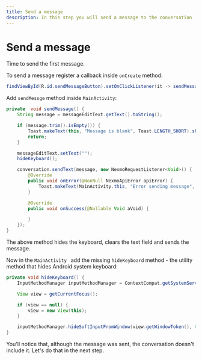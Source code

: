 ```yaml
---
title: Send a message
description: In this step you will send a message to the conversation
---
```


# Send a message

Time to send the first message.

To send a message register a callback inside `onCreate` method:

```java
findViewById(R.id.sendMessageButton).setOnClickListener(it -> sendMessage());
```

Add `sendMessge` method inside `MainActivity`:

```java
private  void sendMessage() {
    String message = messageEditText.getText().toString();

    if (message.trim().isEmpty()) {
        Toast.makeText(this, "Message is blank", Toast.LENGTH_SHORT).show();
        return;
    }

    messageEditText.setText("");
    hideKeyboard();

    conversation.sendText(message, new NexmoRequestListener<Void>() {
        @Override
        public void onError(@NonNull NexmoApiError apiError) {
            Toast.makeText(MainActivity.this, "Error sending message", Toast.LENGTH_SHORT).show();
        }

        @Override
        public void onSuccess(@Nullable Void aVoid) {

        }
    });
}
```

The above method hides the keyboard, clears the text field and sends the message.

Now in the `MainActivity ` add the missing `hideKeyboard` method - the utility method that hides Android system keyboard:

```java
private void hideKeyboard() {
    InputMethodManager inputMethodManager = ContextCompat.getSystemService(this, InputMethodManager.class);

    View view = getCurrentFocus();

    if (view == null) {
        view = new View(this);
    }

    inputMethodManager.hideSoftInputFromWindow(view.getWindowToken(), 0);
}
```

You'll notice that, although the message was sent, the conversation doesn't include it. Let's do that in the next step.
